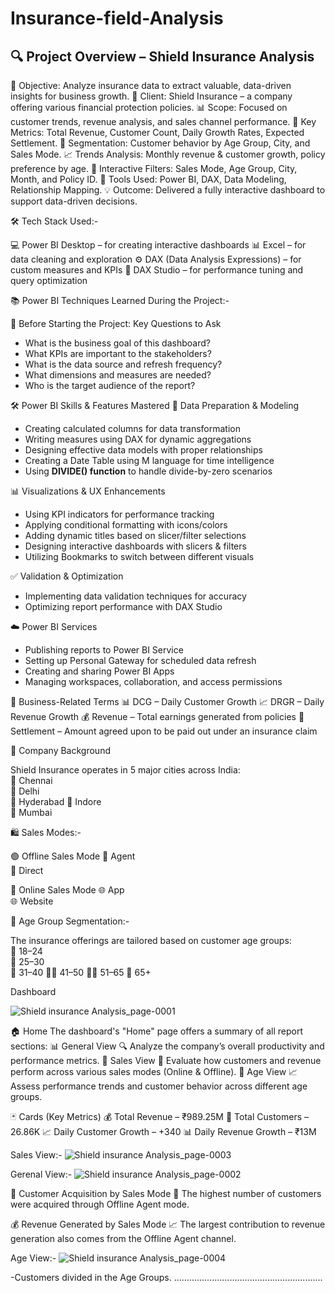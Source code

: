 # Insurance-field-Analysis
## 🔍 Project Overview – Shield Insurance Analysis

📌 Objective: Analyze insurance data to extract valuable, data-driven insights for business growth.
🏢 Client: Shield Insurance – a company offering various financial protection policies.
📊 Scope: Focused on customer trends, revenue analysis, and sales channel performance.
🧮 Key Metrics: Total Revenue, Customer Count, Daily Growth Rates, Expected Settlement.
👥 Segmentation: Customer behavior by Age Group, City, and Sales Mode.
📈 Trends Analysis: Monthly revenue & customer growth, policy preference by age.
🔁 Interactive Filters: Sales Mode, Age Group, City, Month, and Policy ID.
📂 Tools Used: Power BI, DAX, Data Modeling, Relationship Mapping.
💡 Outcome: Delivered a fully interactive dashboard to support data-driven decisions.

🛠️ Tech Stack Used:-

💻 Power BI Desktop – for creating interactive dashboards
📊 Excel – for data cleaning and exploration
⚙️ DAX (Data Analysis Expressions) – for custom measures and KPIs
🧪 DAX Studio – for performance tuning and query optimization

📚 Power BI Techniques Learned During the Project:-

🧠 Before Starting the Project: Key Questions to Ask
- What is the business goal of this dashboard?
- What KPIs are important to the stakeholders?
- What is the data source and refresh frequency?
- What dimensions and measures are needed?
- Who is the target audience of the report?

🛠️ Power BI Skills & Features Mastered
🔢 Data Preparation & Modeling
- Creating calculated columns for data transformation  
- Writing measures using DAX for dynamic aggregations  
- Designing effective data models with proper relationships  
- Creating a Date Table using M language for time intelligence  
- Using **DIVIDE() function** to handle divide-by-zero scenarios  

📊 Visualizations & UX Enhancements
- Using KPI indicators for performance tracking  
- Applying conditional formatting with icons/colors  
- Adding dynamic titles based on slicer/filter selections  
- Designing interactive dashboards with slicers & filters  
- Utilizing Bookmarks to switch between different visuals  

✅ Validation & Optimization
- Implementing data validation techniques for accuracy  
- Optimizing report performance with DAX Studio  

☁️ Power BI Services
- Publishing reports to Power BI Service
- Setting up Personal Gateway for scheduled data refresh  
- Creating and sharing Power BI Apps 
- Managing workspaces, collaboration, and access permissions

💼 Business-Related Terms
📊 DCG – Daily Customer Growth 
📈 DRGR – Daily Revenue Growth 
💰 Revenue – Total earnings generated from policies
🤝 Settlement – Amount agreed upon to be paid out under an insurance claim

🏢 Company Background

Shield Insurance operates in 5 major cities across India:  
📍 Chennai  
📍 Delhi  
📍 Hyderabad 
📍 Indore  
📍 Mumbai

🛍️ Sales Modes:-

🟢 Offline Sales Mode 
🔹 Agent  
🔹 Direct  

🔵 Online Sales Mode 
🌐 App  
🌐 Website  

👥 Age Group Segmentation:-

The insurance offerings are tailored based on customer age groups:  
👶 18–24  
🧑 25–30  
🧔 31–40 
👨‍🦱 41–50 
👨‍🦳 51–65 
👴 65+

Dashboard

![Shield insurance Analysis_page-0001](https://github.com/user-attachments/assets/8508c297-520e-48f7-bec9-fde745efd7a3)

🏠 Home
The dashboard's "Home" page offers a summary of all report sections:
📊 General View
🔍 Analyze the company’s overall productivity and performance metrics.
🛒 Sales View
💼 Evaluate how customers and revenue perform across various sales modes (Online & Offline).
👥 Age View
📈 Assess performance trends and customer behavior across different age groups.

🃏 Cards (Key Metrics)
💰 Total Revenue – ₹989.25M
👥 Total Customers – 26.86K
📈 Daily Customer Growth – +340
📊 Daily Revenue Growth – ₹13M

Sales View:-
![Shield insurance Analysis_page-0003](https://github.com/user-attachments/assets/58b21402-f18b-4d0d-bf2a-146804429b16)


Gerenal View:-
![Shield insurance Analysis_page-0002](https://github.com/user-attachments/assets/244e6f87-2475-47d8-898c-077ad391de37)



🤝 Customer Acquisition by Sales Mode
👥 The highest number of customers were acquired through Offline Agent mode.

💰 Revenue Generated by Sales Mode
📈 The largest contribution to revenue generation also comes from the Offline Agent channel.

Age View:-
![Shield insurance Analysis_page-0004](https://github.com/user-attachments/assets/b06d3497-0bca-4b8a-969f-ef27f4642a09)

-Customers divided in the Age Groups.
...........................................................


